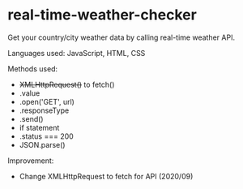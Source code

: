 # real-time-weather-checker

Get your country/city weather data by calling real-time weather API.

Languages used: JavaScript, HTML, CSS

Methods used:

- <strike>XMLHttpRequest()</strike> to fetch()
- .value
- .open('GET', url)
- .responseType
- .send()
- if statement
- .status === 200
- JSON.parse()

Improvement:

- Change XMLHttpRequest to fetch for API (2020/09)
